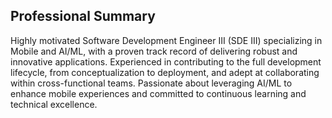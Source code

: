 ## Professional Summary

Highly motivated Software Development Engineer III (SDE III) specializing in Mobile and AI/ML, with a proven track record of delivering robust and innovative applications. Experienced in contributing to the full development lifecycle, from conceptualization to deployment, and adept at collaborating within cross-functional teams. Passionate about leveraging AI/ML to enhance mobile experiences and committed to continuous learning and technical excellence.
